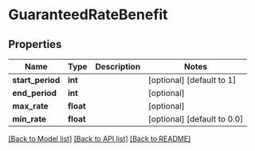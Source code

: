 # GuaranteedRateBenefit

## Properties
Name | Type | Description | Notes
------------ | ------------- | ------------- | -------------
**start_period** | **int** |  | [optional] [default to 1]
**end_period** | **int** |  | [optional] 
**max_rate** | **float** |  | [optional] 
**min_rate** | **float** |  | [optional] [default to 0.0]

[[Back to Model list]](../README.md#documentation-for-models) [[Back to API list]](../README.md#documentation-for-api-endpoints) [[Back to README]](../README.md)



